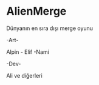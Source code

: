 # AlienMerge

Dünyanın en sıra dışı merge oyunu

-Art-

Alpin - Elif -Nami

-Dev-

Ali ve diğerleri
 
